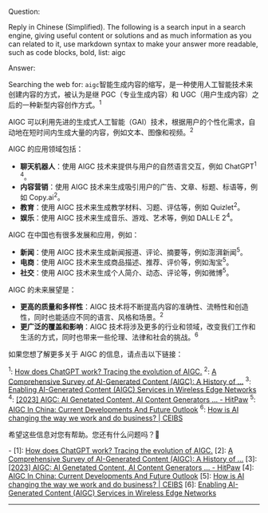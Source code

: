 Question:

Reply in Chinese (Simplified).
The following is a search input in a search engine, giving useful content or solutions and as much information as you can related to it, use markdown syntax to make your answer more readable, such as code blocks, bold, list:
aigc

Answer:

Searching the web for: `aigc`智能生成内容的缩写，是一种使用人工智能技术来创建内容的方式，被认为是继 PGC（专业生成内容）和 UGC（用户生成内容）之后的一种新型内容创作方式。<sup>1</sup>

AIGC 可以利用先进的生成式人工智能（GAI）技术，根据用户的个性化需求，自动地在短时间内生成大量的内容，例如文本、图像和视频。<sup>2</sup>

AIGC 的应用领域包括：

- **聊天机器人**：使用 AIGC 技术来提供与用户的自然语言交互，例如 ChatGPT<sup>1</sup> <sup>4</sup>。
- **内容营销**：使用 AIGC 技术来生成吸引用户的广告、文章、标题、标语等，例如 Copy.ai<sup>2</sup>。
- **教育**：使用 AIGC 技术来生成教学材料、习题、评估等，例如 Quizlet<sup>2</sup>。
- **娱乐**：使用 AIGC 技术来生成音乐、游戏、艺术等，例如 DALL·E 2<sup>4</sup>。

AIGC 在中国也有很多发展和应用，例如：

- **新闻**：使用 AIGC 技术来生成新闻报道、评论、摘要等，例如澎湃新闻<sup>5</sup>。
- **电商**：使用 AIGC 技术来生成商品描述、推荐、评价等，例如淘宝<sup>5</sup>。
- **社交**：使用 AIGC 技术来生成个人简介、动态、评论等，例如微博<sup>5</sup>。

AIGC 的未来展望是：

- **更高的质量和多样性**：AIGC 技术将不断提高内容的准确性、流畅性和创造性，同时也能适应不同的语言、风格和场景。<sup>2</sup>
- **更广泛的覆盖和影响**：AIGC 技术将涉及更多的行业和领域，改变我们工作和生活的方式，同时也带来一些伦理、法律和社会的挑战。<sup>6</sup>

如果您想了解更多关于 AIGC 的信息，请点击以下链接：

<sup>1</sup>: [How does ChatGPT work? Tracing the evolution of AIGC.](https://www.dtonomy.com/how-does-chatgpt-work/)
<sup>2</sup>: [A Comprehensive Survey of AI-Generated Content (AIGC): A History of ...](https://arxiv.org/pdf/2303.04226.pdf)
<sup>3</sup>: [Enabling AI-Generated Content (AIGC) Services in Wireless Edge Networks](https://arxiv.org/abs/2301.03220)
<sup>4</sup>: [[2023] AIGC: AI Genetated Content, AI Content Generators ... - HitPaw](https://online.hitpaw.com/learn/aigc-ai-content-generator.html)
<sup>5</sup>: [AIGC In China: Current Developments And Future Outlook](https://arxiv.org/abs/2308.08451)
<sup>6</sup>: [How is AI changing the way we work and do business? | CEIBS](https://www.ceibs.edu/new-papers-columns/23114)

希望这些信息对您有帮助。您还有什么问题吗？🤗

\-
\[1]: [How does ChatGPT work? Tracing the evolution of AIGC.](https://www.dtonomy.com/how-does-chatgpt-work/)
\[2]: [A Comprehensive Survey of AI-Generated Content (AIGC): A History of ...](https://arxiv.org/pdf/2303.04226.pdf)
\[3]: [[2023] AIGC: AI Genetated Content, AI Content Generators ... - HitPaw](https://online.hitpaw.com/learn/aigc-ai-content-generator.html)
\[4]: [AIGC In China: Current Developments And Future Outlook](https://arxiv.org/abs/2308.08451)
\[5]: [How is AI changing the way we work and do business? | CEIBS](https://www.ceibs.edu/new-papers-columns/23114)
\[6]: [Enabling AI-Generated Content (AIGC) Services in Wireless Edge Networks](https://arxiv.org/abs/2301.03220)

<hr/>

